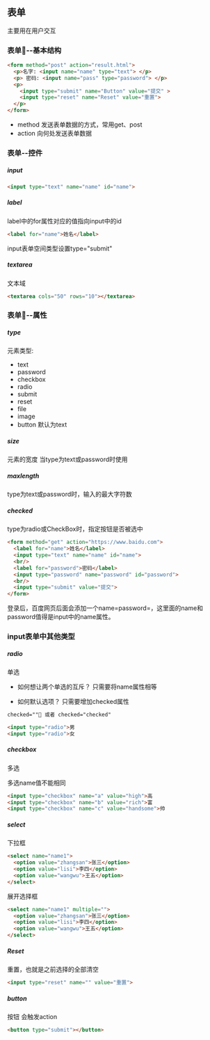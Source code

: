 ## 表单
主要用在用户交互

### 表单--基本结构

```html
<form method="post" action="result.html">
  <p>名字: <input name="name" type="text"> </p>
  <p> 密码: <input name="pass" type="password"> </p>
  <p>
    <input type="submit" name="Button" value="提交" >
    <input type="reset" name="Reset" value="重置">
  </p>
</form>
```

* method 发送表单数据的方式，常用get、post
* action 向何处发送表单数据

### 表单--控件
##### input
```html
<input type="text" name="name" id="name">
```
##### label
label中的for属性对应的值指向input中的id
```html
<label for="name">姓名</label>
```
input表单空间类型设置type="submit"

##### textarea
文本域

```html
<textarea cols="50" rows="10"></textarea>
```

### 表单--属性
##### type
元素类型:
* text
* password
* checkbox
* radio
* submit
* reset
* file
* image
* button
默认为text

##### size
元素的宽度
当type为text或password时使用

##### maxlength
type为text或password时，输入的最大字符数

##### checked
type为radio或CheckBox时，指定按钮是否被选中


```html
<form method="get" action="https://www.baidu.com">
  <label for="name">姓名</label>
  <input type="text" name="name" id="name">
  <br/>
  <label for="password">密码</label>
  <input type="password" name="password" id="password">
  <br/>
  <input type="submit" value="提交">
</form>
```

登录后，百度网页后面会添加一个name=password=，这里面的name和password值得是input中的name属性。


### input表单中其他类型

##### radio
单选

* 如何想让两个单选的互斥？
  只需要将name属性相等

* 如何默认选项？
  只需要增加checked属性

```html
checked="" 或者 checked="checked"
```

```html
<input type="radio">男
<input type="radio">女
```

##### checkbox
多选

多选name值不能相同

```html
<input type="checkbox" name="a" value="high">高
<input type="checkbox" name="b" value="rich">富
<input type="checkbox" name="c" value="handsome">帅
```

##### select
下拉框
```html
<select name="name1">
  <option value="zhangsan">张三</option>
  <option value="lisi">李四</option>
  <option value="wangwu">王五</option>
</select>
```

展开选择框

```html
<select name="name1" multiple="">
  <option value="zhangsan">张三</option>
  <option value="lisi">李四</option>
  <option value="wangwu">王五</option>
</select>
```

##### Reset
重置，也就是之前选择的全部清空
```html
<input type="reset" name="" value="重置">
```

##### button
按钮
会触发action

```html
<button type="submit"></button>
```

